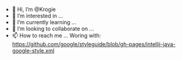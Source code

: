 - 👋 Hi, I’m @Krogie
- 👀 I’m interested in ...
- 🌱 I’m currently learning ...
- 💞️ I’m looking to collaborate on ...
- 📫 How to reach me ...
Woring with: https://github.com/google/styleguide/blob/gh-pages/intellij-java-google-style.xml
<!---
Krogie/Krogie is a ✨ special ✨ repository because its `README.md` (this file) appears on your GitHub profile.
You can click the Preview link to take a look at your changes.
--->
